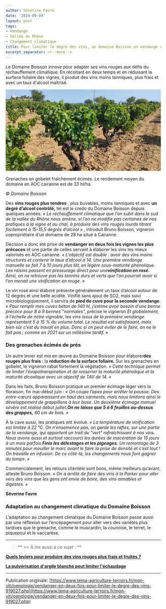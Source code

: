 ```yaml
---
author: Séverine Favre
date: '2024-09-04'
layout: post
tags:
- Vendange
- Vallée du Rhône
- Changement climatique
title: Pour limiter le degré des vins, au domaine Boisson on vendange en deux fois
excerpt_separator: <!--more-->
---
```


Le Domaine Boisson innove pour adapter ses vins rouges aux défis du réchauffement climatique. En récoltant en deux temps et en réduisant la surface foliaire des vignes, il produit des vins moins tanniques, plus frais et avec un taux d'alcool maîtrisé.

![](/assets/1dc2e075747b1674d2d9ec057410598e.jpg)
<!--more-->


Grenaches en gobelet fraîchement écimés. Le rendement moyen du domaine en AOC cairanne est de 33 hl/ha. 

_© Domaine Boisson_



Des **vins rouges plus tendres** , plus buvables, moins tanniques et avec **un degré d’alcool contrôlé,** tel est le credo du Domaine Boisson depuis quelques années. _« Le réchauffement climatique que l’on subit dans le sud de la vallée du Rhône nous amène, si l’on ne modifie pas certaines de nos pratiques à la vigne et au chai, à produire des vins rouges lourds titrant facilement à 15-15,5 degrés d’alcool »_ , introduit Bruno Boisson, vigneron copropriétaire d’un domaine de 28 ha situé à Cairanne.

Décision a donc été prise de **vendanger en deux fois les vignes les plus précoces** et une partie de celles servant à élaborer les vins les mieux valorisés en AOC cairanne. _« L’objectif est double : avoir des vins moins structurés et contenir le taux d’alcool à 14. Une première vendange manuelle se fait 7 à 10 jours plus tôt, en légère sous-maturité phénolique. Les raisins passent en pressurage direct pour une**vinification en rosé.** Ainsi, on ne retrouve pas les tannins durs et verts que l’on pourrait avoir si l’on menait une vinification en rouge. »_

Le vin rosé ainsi élaboré présente généralement un taux d’alcool autour de 12 degrés et une belle acidité. Vinifié sans ajout de SO2, mais suivi microbiologiquement, il servira de **pied de cuve pour la seconde vendange**. _« Pour remplir mes cuves béton de 140 hl, j’estime avoir besoin d’une benne précoce pour 8 à 9 bennes "normales",_ précise le vigneron _Et globalement, à l’échelle de notre vignoble, les vins issus de la première vendange représentent 5 à 15 % du volume total. Le résultat est satisfaisant, mais bien sûr c’est du travail en plus. Donc si on peut éviter de le faire, on ne le fait pas ; comme en 2021 sur un millésime tardif. »_

### Des grenaches écimés de près

Un autre levier est mis en œuvre au Domaine Boisson pour élaborer**des rouges plus frais** : la **réduction de la surface foliaire.** Sur les grenaches en gobelet, le vigneron rabat fortement la végétation. _« Cette technique permet de limiter l’évapotranspiration et de resserrer la maturité phénolique et la maturité alcoolique avec un objectif de TAV de 14. »_

Dans les faits, Bruno Boisson pratique un premier écimage léger vers la floraison, fin mai-début juin :  _« On coupe l’apex pour arrêter la pousse. Des entre-cœurs apparaissent en haut des sarments, mais nous limitons ainsi le développement de grappillons à leur base. Un deuxième écimage manuel sévère est réalisé début juillet.**On ne laisse que 5 à 6 feuilles au-dessus des grappes,** 60 cm de bois. »_

À la cave aussi, les pratiques ont évolué. _« La température de vinification est limitée à 22 °C. On n’ensemence pas, on garde les rafles, sur une partie de la vendange, qui apportent un trait de "vert" rafraîchissant à nos vins. Nous avons aussi et surtout raccourci les durées de macération de 15 jours à un mois parfois.**Finis les délestages et les pigeages.** Un remontage de 3 minutes pour mouiller le marc avant le faire la prise de densité et c’est tout ! On travaille en infusion. De ce côté-là, les changements nous font gagner du temps. »_

Commercialement, les retours clientèle sont bons, même meilleurs qu’avant, atteste Bruno Boisson. _« On a arrêté de faire des vins à la Parker pour aller vers des vins que les gens ont envie de boire, des vins aimables et digestes. »_

**Séverine Favre**

### Adaptation au changement climatique du Domaine Boisson

L’adaptation au changement climatique du Domaine Boisson passe aussi par une réflexion sur l’encépagement pour aller vers des variétés plus tardives que le grenache, comme le muscardin, la counoise, le terret, le piquepoul et le vaccarèse.

* * *

> ** >> À lire aussi à ce sujet : **

[**Quels leviers pour produire des vins rouges plus frais et fruités ?**](https://www.tema-agriculture-terroirs.fr/mon-viti/quels-leviers-pour-produire-des-vins-rouges-plus-frais-et-fruites-911293.php)

[**La pulvérisation d'argile blanche peut limiter l'échaudage**](https://www.tema-agriculture-terroirs.fr/mon-viti/viticulture/la-pulverisation-dargile-blanche-peut-limiter-lechaudage-908569.php)

---

Publication originale: [https://www.tema-agriculture-terroirs.fr/mon-viti/oenologie/vendanger-en-deux-fois-pour-limiter-le-degre-des-vins-919027.php](https://www.tema-agriculture-terroirs.fr/mon-viti/oenologie/vendanger-en-deux-fois-pour-limiter-le-degre-des-vins-919027.php)
